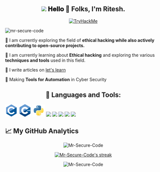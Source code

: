 <h2 align="center">
  <a target="_blank">
    <img src="https://github.com/JayantGoel001/JayantGoel001/blob/master/GIF/Earth.gif?raw=true" width="24px" style="max-width:100%;">
  </a>
  𝐇𝐞𝐥𝐥𝐨 👋 Folks, I'm Ritesh.
</h2>

<div align="center">
  <a href="https://tryhackme.com/p/RiteshSahu">
    <img src="https://tryhackme-badges.s3.amazonaws.com/RiteshSahu.png" alt="TryHackMe">
  </a>
</div>

<p align="left">
  <img src="https://komarev.com/ghpvc/?username=mr-secure-code&label=Profile%20views&color=0e75b6&style=flat" alt="mr-secure-code">
</p>

🔭 I am currently exploring the field of <strong>ethical hacking while also actively contributing to open-source projects.</strong>

🌱 I am currently learning about <strong>Ethical hacking</strong> and exploring the various <strong>techniques and tools</strong> used in this field.

📝 I write articles on <a href="https://medium.com/@riteshs4hu">let's learn</a>

🤖 Making <strong>Tools for Automation</strong> in Cyber Security

<!--Languages and tools-->

<h2 align="center"> 🚀 Languages and Tools:</h2>  

<p align="left">
  <img width="40px" src="https://raw.githubusercontent.com/devicons/devicon/master/icons/c/c-original.svg" />
  <img width="40px" src="https://raw.githubusercontent.com/devicons/devicon/master/icons/cplusplus/cplusplus-original.svg" />
  <img src="https://raw.githubusercontent.com/devicons/devicon/master/icons/python/python-original.svg" alt="python" width="40" height="40">
  <img width="40px" src="https://cdn.jsdelivr.net/gh/devicons/devicon/icons/windows8/windows8-original.svg" /> 
  <img width="40px" src="https://cdn.jsdelivr.net/gh/devicons/devicon/icons/linux/linux-original.svg" />
  <img width="40px" src="https://upload.wikimedia.org/wikipedia/commons/thumb/9/98/WordPress_blue_logo.svg/2048px-WordPress_blue_logo.svg.png" />
  <img width="40px" src="https://cdn.jsdelivr.net/gh/devicons/devicon/icons/bash/bash-original.svg" />
  <img width="40px" src="https://cdn.jsdelivr.net/gh/devicons/devicon/icons/vscode/vscode-original.svg" />
</p>

## &#x1f4c8; My GitHub Analytics

<p align="center">
  <img src="https://github-readme-stats.vercel.app/api?username=Mr-Secure-Code&show_icons=true&theme=tokyonight" alt="Mr-Secure-Code" />
</p>

<p align="center">
  <a href="https://github.com/Mr-Secure-Code/github-readme-streak-stats">
    <img title="🔥 Get streak stats for your profile at git.io/streak-stats" alt="Mr-Secure-Code's streak" src="https://github-readme-streak-stats.herokuapp.com/?user=Mr-Secure-Code&theme=monokai-metallian&hide_border=true">
  </a>
</p>

<p align="center">    
  <img src="https://github-readme-stats.vercel.app/api/top-langs/?username=Mr-Secure-Code&layout=compact&theme=tokyonight" alt="Mr-Secure-Code" />
</p>
